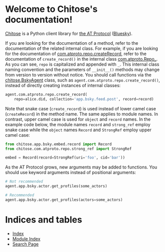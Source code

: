 # Welcome to Chitose's documentation!

[Chitose](https://github.com/mnogu/chitose) is a Python client library
for [the AT Protocol](https://atproto.com/)
([Bluesky](https://blueskyweb.xyz/)).

If you are looking for the documentation of a method, refer to the
documentation of the related internal class.
For example, if you are looking for the documentation of
[com.atproto.repo.createRecord](https://github.com/bluesky-social/atproto/blob/main/lexicons/com/atproto/repo/createRecord.json),
refer to the documentation of `create_record()` in the internal class
[com.atproto.Repo_](chitose.com.atproto.repo.rst#chitose.com.atproto.repo.Repo_).
As you can see, `repo` is capitalized and appended with `_`.
This internal class naming convention
and the parameters of `__init__()` methods
may change from version to version without notice.
You should call functions via the [chitose.BskyAgent](chitose.rst#chitose.agent.BskyAgent) class,
such as `agent.com.atproto.repo.create_record()`,
instead of directly creating instances of internal classes:

``` python
agent.com.atproto.repo.create_record(
    repo=alice.did, collection='app.bsky.feed.post', record=record)
```

Note that snake case (`create_record`) is used
instead of lower camel case (`createRecord`) in the method name.
The same applies to module names.
In contrast, upper camel case is used for `object` and `record` names.
In the example code below,
the module names `record` and `strong_ref` employ snake case
while the `object` names `Record` and `StrongRef` employ upper camel case:

``` python
from chitose.app.bsky.embed.record import Record
from chitose.com.atproto.repo.strong_ref import StrongRef

embed = Record(record=StrongRef(uri='foo', cid='bar'))
```

As the AT Protocol grows, new arguments may be added to functions.
You should use keyword arguments instead of positional arguments:

``` python
# Not recommended
agent.app.bsky.actor.get_profiles(some_actors)

# Recommended
agent.app.bsky.actor.get_profiles(actors=some_actors)
```

# Indices and tables

- [Index](genindex)
- [Module Index](py-modindex)
- [Search Page](search)
